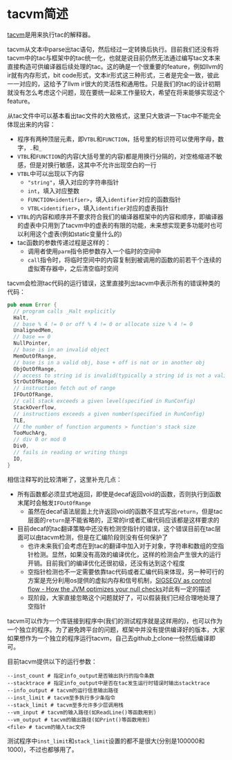 # tacvm简述

[tacvm](https://github.com/MashPlant/tacvm)是用来执行tac的解释器。

tacvm从文本中parse出tac语句，然后经过一定转换后执行。目前我们还没有将tacvm中的tac与框架中的tac统一化，也就是说目前仍然无法通过编写tac文本来直接构造可供编译器后续处理的tac。这的确是一个很重要的feature，例如llvm的ir就有内存形式，bit code形式，文本ir形式这三种形式，三者是完全一致，彼此一一对应的，这给予了llvm ir很大的灵活性和通用性。只是我们的tac的设计初期就没有怎么考虑这个问题，现在要统一起来工作量较大，希望在将来能够实现这个feature。

从tac文件中可以基本看出tac文件的大致格式，这里只大致讲一下tac中不能完全体现出来的内容：

- 程序有两种顶层元素，即`VTBL`和`FUNCTION`，括号里的标识符可以使用字母，数字，`.`和`_`
- `VTBL`和`FUNCTION`的内容(大括号里的内容)都是用换行分隔的，对空格缩进不敏感，但是对换行敏感，这其中不允许出现空白的一行
- `VTBL`中可以出现以下内容
  - `"string"`，填入对应的字符串指针
  - `int`，填入对应整数
  - `FUNCTION<identifier>`，填入`identifier`对应的函数指针
  - `VTBL<identifier>`，填入`identifier`对应的虚表指针
- `VTBL`的内容和顺序并不要求符合我们的编译器框架中的内容和顺序，即编译器的虚表中只用到了tacvm中的虚表的有限的功能，未来想实现更多功能时也可以利用这个虚表(例如static变量什么的)
- tac函数的参数传递过程是这样的：
  - 调用者使用`parm`指令把参数存入一个临时的空间中
  - `call`指令时，将临时空间中的内容复制到被调用的函数的前若干个连续的虚拟寄存器中，之后清空临时空间

tacvm会检测tac代码的运行错误，这里直接列出tacvm中表示所有的错误种类的代码：

```rust
pub enum Error {
  // program calls _Halt explicitly
  Halt,
  // base % 4 != 0 or off % 4 != 0 or allocate size % 4 != 0
  UnalignedMem,
  // base == 0
  NullPointer,
  // base is in an invalid object
  MemOutOfRange,
  // base is in a valid obj, base + off is not or in another obj
  ObjOutOfRange,
  // access to string id is invalid(typically a string id is not a valid mem address)
  StrOutOfRange,
  // instruction fetch out of range
  IFOutOfRange,
  // call stack exceeds a given level(specified in RunConfig)
  StackOverflow,
  // instructions exceeds a given number(specified in RunConfig)
  TLE,
  // the number of function arguments > function's stack size
  TooMuchArg,
  // div 0 or mod 0
  Div0,
  // fails in reading or writing things
  IO,
}
```

相信注释写的比较清晰了，这里补充几点：

- 所有函数都必须显式地返回，即使是decaf返回void的函数，否则执行到函数末尾时会触发`IFOutOfRange`
  - 虽然在decaf语法层面上允许返回void的函数不显式写出`return`，但是tac层面的`return`是不能省略的，正常的ir或者汇编代码应该都是这样要求的
- 目前decaf的tac翻译策略中还没有检测空指针的错误，这个错误目前在tac层面可以由tacvm检测，但是在汇编阶段则没有任何保护了
  - 也许未来我们会考虑在到tac的翻译中加入对于对象，字符串和数组的空指针检测。显然，如果没有高效的编译优化，这样的检测会产生很大的运行开销。目前我们的编译优化还很初级，还没有达到这个程度
  - 空指针检测也不一定需要依靠tac代码或者汇编代码来体现，另一种可行的方案是充分利用os提供的虚拟内存和信号机制，[SIGSEGV as control flow - How the JVM optimizes your null checks](https://jcdav.is/2015/10/06/SIGSEGV-as-control-flow/)对此有一定的描述
  - 现阶段，大家直接忽略这个问题就好了，可以假装我们已经合理地处理了空指针

tacvm可以作为一个库链接到程序中(我们的测试程序就是这样用的)，也可以作为一个独立的程序。为了避免跨平台的问题，框架中并没有提供编译好的版本，大家如果想作为一个独立的程序运行tacvm，自己去github上clone一份然后编译即可。

目前tacvm提供以下的运行参数：

```
--inst_count # 指定info_output是否输出执行的指令条数
--stacktrace # 指定info_output中是否在tac发生运行时错误时输出stacktrace
--info_output # tacvm的运行信息输出路径
--inst_limit # tacvm至多执行多少条指令
--stack_limit # tacvm至多允许多少层调用栈
--vm_input # tacvm的输入路径(如ReadLine()等函数用到)
--vm_output # tacvm的输出路径(如Print()等函数用到)
<file> # tacvm的输入tac文件
```

测试程序中`inst_limit`和`stack_limit`设置的都不是很大(分别是100000和1000)，不过也都够用了。